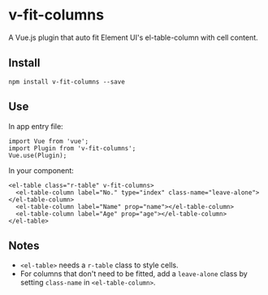 #  v-fit-columns
A Vue.js plugin that auto fit Element UI's el-table-column with cell content.

## Install
```
npm install v-fit-columns --save
```

## Use
In app entry file:
```
import Vue from 'vue';
import Plugin from 'v-fit-columns';
Vue.use(Plugin);
```

In your component:
```
<el-table class="r-table" v-fit-columns>
  <el-table-column label="No." type="index" class-name="leave-alone"></el-table-column>
  <el-table-column label="Name" prop="name"></el-table-column>
  <el-table-column label="Age" prop="age"></el-table-column>
</el-table>

```

## Notes
- `<el-table>` needs a `r-table` class to style cells.
- For columns that don't need to be fitted, add a `leave-alone` class by setting `class-name` in `<el-table-column>`.